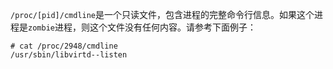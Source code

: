 <a name="/proc/[pid]/cmdline"></a>

`/proc/[pid]/cmdline`是一个只读文件，包含进程的完整命令行信息。如果这个进程是`zombie`进程，则这个文件没有任何内容。请参考下面例子：    

    # cat /proc/2948/cmdline
    /usr/sbin/libvirtd--listen
